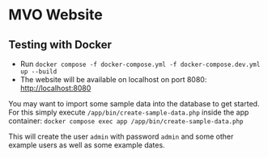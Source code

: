 # MVO Website

## Testing with Docker

* Run `docker compose -f docker-compose.yml -f docker-compose.dev.yml up --build`
* The website will be available on localhost on port 8080: [http://localhost:8080](http://localhost:8080)

You may want to import some sample data into the database to get started. For this simply execute `/app/bin/create-sample-data.php` inside the app container: `docker compose exec app /app/bin/create-sample-data.php`

This will create the user `admin` with password `admin` and some other example users as well as some example dates.